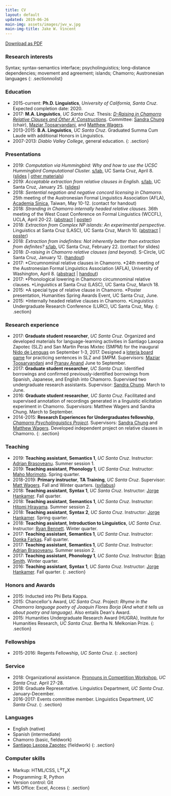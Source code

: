 ```yaml
---
title: CV
layout: default
updated: 2019-06-26
main-img: assets/images/jwv_w.jpg
main-img-title: Jake W. Vincent
---
```


<div class="buttonspace">
	<a href="documents/jake_vincent_cv.pdf" class="download-pdf a-button">Download as PDF</a>
</div>

### Research interests
Syntax;	syntax-semantics interface; psycholinguistics; long-distance dependencies; movement and agreement; islands; Chamorro; Austronesian languages
{: .sectionnolist}

### Education
- 2015-current: <b>Ph.D. Linguistics</b>, *University of California, Santa Cruz*. Expected completion date: 2020.
- 2017: <b>M.A. Linguistics</b>, *UC Santa Cruz.* Thesis: [*D-Raising in Chamorro Relative Clauses and Other A&prime; Constructions*](https://escholarship.org/uc/item/0jq7096r). Committee: [Sandra Chung](http://people.ucsc.edu/~schung) (chair), [Maziar Toosarvandani](http://people.ucsc.edu/~mtoosarv), and [Matthew Wagers](http://people.ucsc.edu/~mwagers).
- 2013-2015:  <b>B.A. Linguistics</b>, *UC Santa Cruz*. Graduated Summa Cum Laude with additional Honors in Linguistics.
- 2007-2013: *Diablo Valley College*, general education.
{: .section}

### Presentations
- 2019: *Computation via Hummingbird: Why and how to use the UCSC Hummingbird Computational Cluster.* [s/lab](https://sites.google.com/a/ucsc.edu/s-lab/), UC Santa Cruz, April 8. ([slides](assets/documents/jwv_slab_hb.pdf) \| [other materials](hb.html))
- 2019: *Acceptable extraction from relative clauses in English.* [s/lab](https://sites.google.com/a/ucsc.edu/s-lab/), UC Santa Cruz, January 25. ([slides](assets/documents/jwv_rc_subext_slab.pdf))
- 2018: *Sentential negation and negative concord licensing in Chamorro.* 25th meeting of the Austronesian Formal Linguistics Association (AFLA), [Academia Sinica](https://www.sinica.edu.tw/en), Taiwan, May 10-12. (contact for handout)
- 2018: *Stranding in Chamorro internally headed relative clauses.* 36th meeting of the West Coast Conference on Formal Linguistics (WCCFL), UCLA, April 20-22. ([abstract](assets/documents/jwv_wccfl36_abstract.pdf) \| [poster](assets/documents/jwv_wccfl36_poster.pdf))
- 2018: *Extraction from Complex NP islands: An experimental perspective*. Linguistics at Santa Cruz (LASC), UC Santa Cruz, March 10. ([abstract](assets/documents/jwv_lasc2018_abstract.pdf) \| [poster](assets/documents/jwv_lasc2018_poster.pdf))
- 2018: *Extraction from indefinites: Not inherently better than extraction from definites?* [s/lab](https://sites.google.com/a/ucsc.edu/s-lab/), UC Santa Cruz, February 22. (contact for slides)
- 2018: *D-raising in Chamorro relative clauses (and beyond).* S-Circle, UC Santa Cruz, January 12. ([handout](assets/documents/jwv_s-circle.pdf))
- 2017: *Circumnominal relative clauses in Chamorro. *24th meeting of the Austronesian Formal Linguistics Association (AFLA), University of Washington, April 8. ([abstract](assets/documents/jwv_afla24_abstract.pdf) \| [handout](assets/documents/jwv_afla24_handout.pdf))
- 2017: *Phonological lowering in Chamorro circumnominal relative clauses. *Linguistics at Santa Cruz (LASC), UC Santa Cruz, March 18.
- 2015: *A special type of relative clause in Chamorro. *Poster presentation, Humanities Spring Awards Event, UC Santa Cruz, June.
- 2015: *Internally headed relative clauses in Chamorro. *Linguistics Undergraduate Research Conference (LURC), UC Santa Cruz, May.
{: .section}

### Research experience

- 2017: <b>Graduate student researcher</b>, *UC Santa Cruz*.
	Organized and developed materials for language-learning activities in Santiago Laxopa Zapotec (SLZ) and San Mart&iacute;n Peras Mixtec (SMPM) for the inaugural [Nido de Lenguas](http://wlma.ucsc.edu/nido-de-lenguas.html) on September 1-3, 2017. Designed a [loter&iacute;a board game](images/loteria_boards.jpg) for practicing sentences in SLZ and SMPM. Supervisors: [Maziar Toosarvandani](https://people.ucsc.edu/~mtoosarv) and [Pranav Anand](https://people.ucsc.edu/~panand) June to September.
- 2017: <b>Graduate student researcher</b>, *UC Santa Cruz*. Identified borrowings and confirmed previously-identified borrowings from Spanish, Japanese, and English into Chamorro. Supervised two undergraduate research assistants. Supervisor: [Sandra Chung](https://people.ucsc.edu/~schung). March to June.
- 2016: <b>Graduate student researcher</b>, *UC Santa Cruz*. Facilitated and supervised annotation of recordings generated in a linguistic elicitation experiment in Chamorro. Supervisors: Matthew Wagers and Sandra Chung. March to September.
- 2014-2015: <b>Research Experiences for Undergraduates fellowship</b>, [*Chamorro Psycholinguistics Project*](http://chamorro.sites.ucsc.edu). Supervisors: [Sandra Chung](http://people.ucsc.edu/~schung) and [Matthew Wagers](http://people.ucsc.edu/~mwagers). Developed independent project on relative clauses in Chamorro.
{: .section}
		
### Teaching
- 2019: <b>Teaching assistant</b>, <b>Semantics 1</b>, *UC Santa Cruz*. Instructor: [Adrian Brasoveanu](https://people.ucsc.edu/~abrsvn). Summer session 1.
- 2019: <b>Teaching assistant</b>, <b>Phonology 1</b>, *UC Santa Cruz*. Instructor: [Maho Morimoto](https://people.ucsc.edu/~mamorimo). Spring quarter.
- 2018-2019: <b>Primary instructor</b>, <b>TA Training</b>, *UC Santa Cruz*. Supervisor: [Matt Wagers](https://people.ucsc.edu/~mwagers). Fall and Winter quarters. ([syllabus](assets/documents/ling240_syllabus.pdf))
- 2018: <b>Teaching assistant</b>, <b>Syntax 1</b>, *UC Santa Cruz*. Instructor: [Jorge Hankamer](http://babel.ucsc.edu/~hank). Fall quarter.
- 2018: <b>Teaching assistant</b>, <b>Semantics 1</b>, *UC Santa Cruz*. Instructor: [Hitomi Hirayama](https://people.ucsc.edu/~hhirayam). Summer session 2.
- 2018: <b>Teaching assistant</b>, <b>Syntax 2</b>, *UC Santa Cruz*. Instructor: [Jorge Hankamer](http://babel.ucsc.edu/~hank). Spring quarter.
- 2018: <b>Teaching assistant</b>, <b>Introduction to Linguistics</b>, *UC Santa Cruz*. Instructor: [Ryan Bennett](https://people.ucsc.edu/~rbennett). Winter quarter.
- 2017: <b>Teaching assistant</b>, <b>Semantics 1</b>, *UC Santa Cruz*. Instructor: [Donka Farkas](https://people.ucsc.edu/~farkas). Fall quarter.
- 2017: <b>Teaching assistant</b>, <b>Semantics 1</b>, *UC Santa Cruz*. Instructor: [Adrian Brasoveanu](https://people.ucsc.edu/~abrsvn/). Summer session 2.
- 2017: <b>Teaching assistant</b>, <b>Phonology 1</b>, *UC Santa Cruz*. Instructor: [Brian Smith](https://linguistics.berkeley.edu/~bwsmith/). Winter quarter.
- 2016: <b>Teaching assistant</b>, <b>Syntax 1</b>, *UC Santa Cruz*. Instructor: [Jorge Hankamer](http://babel.ucsc.edu/~hank). Fall quarter.
{: .section}

### Honors and Awards
- 2015: Inducted into Phi Beta Kappa.
- 2015: Chancellor's Award, *UC Santa Cruz*. Project: *Rhyme in the Chamorro language poetry of Joaquin Flores Borja (And what it tells us about poetry and language)*. Also entails Dean's Award.
- 2015: Humanities Undergraduate Research Award (HUGRA), Institute for Humanities Research, *UC Santa Cruz*. Bertha N. Melkonian Prize.
{: .section}

### Fellowships
- 2015-2016: Regents Fellowship, *UC Santa Cruz*.
{: .section}

### Service
- 2018: Organizational assistance. [Pronouns in Competition Workshop](https://sites.google.com/ucsc.edu/pronounsincompetition/home?authuser=0), *UC Santa Cruz*. April 27-28.
- 2018: Graduate Representative. Linguistics Department, *UC Santa Cruz*. January-December.
- 2016-2017: Events committee member. Linguistics Department, *UC Santa Cruz*.
{: .section}

### Languages
- English (native)
- Spanish (intermediate)
- Chamorro (basic, fieldwork)
- [Santiago Laxopa Zapotec](http://zapotec.ucsc.edu/slz/) (fieldwork)
{: .section}

### Computer skills
- Markup: HTML/CSS, <span class="latex">L<sup>a</sup>T<sub>e</sub>X</span>
- Programming: R, Python
- Version control: Git
- MS Office: Excel, Access
{: .section}